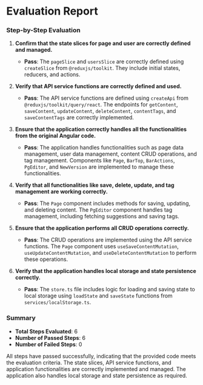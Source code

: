 # Evaluation Report

### Step-by-Step Evaluation

1. **Confirm that the state slices for page and user are correctly defined and managed.**
    - **Pass**: The `pageSlice` and `usersSlice` are correctly defined using `createSlice` from `@reduxjs/toolkit`. They include initial states, reducers, and actions.

2. **Verify that API service functions are correctly defined and used.**
    - **Pass**: The API service functions are defined using `createApi` from `@reduxjs/toolkit/query/react`. The endpoints for `getContent`, `saveContent`, `updateContent`, `deleteContent`, `contentTags`, and `saveContentTags` are correctly implemented.

3. **Ensure that the application correctly handles all the functionalities from the original Angular code.**
    - **Pass**: The application handles functionalities such as page data management, user data management, content CRUD operations, and tag management. Components like `Page`, `BarTop`, `BarActions`, `PgEditor`, and `NewVersion` are implemented to manage these functionalities.

4. **Verify that all functionalities like save, delete, update, and tag management are working correctly.**
    - **Pass**: The `Page` component includes methods for saving, updating, and deleting content. The `PgEditor` component handles tag management, including fetching suggestions and saving tags.

5. **Ensure that the application performs all CRUD operations correctly.**
    - **Pass**: The CRUD operations are implemented using the API service functions. The `Page` component uses `useSaveContentMutation`, `useUpdateContentMutation`, and `useDeleteContentMutation` to perform these operations.

6. **Verify that the application handles local storage and state persistence correctly.**
    - **Pass**: The `store.ts` file includes logic for loading and saving state to local storage using `loadState` and `saveState` functions from `services/localStorage.ts`.

### Summary

- **Total Steps Evaluated**: 6
- **Number of Passed Steps**: 6
- **Number of Failed Steps**: 0

All steps have passed successfully, indicating that the provided code meets the evaluation criteria. The state slices, API service functions, and application functionalities are correctly implemented and managed. The application also handles local storage and state persistence as required.